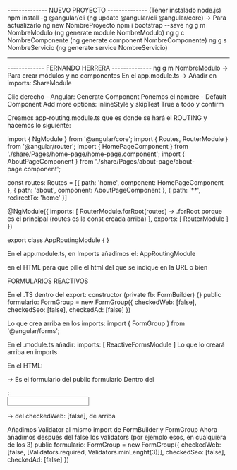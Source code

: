 -------------- NUEVO PROYECTO --------------
(Tener instalado node.js)
npm install -g @angular/cli
(ng update @angular/cli @angular/core) -> Para actualizarlo
ng new NombreProyecto
npm i bootstrap --save
ng g m NombreModulo (ng generate module NombreModulo)
ng g c NombreComponente (ng generate component NombreComponente)
ng g s NombreServicio (ng generate service NombreServicio)

---------------------------------------------

------------- FERNANDO HERRERA --------------
ng g m NombreModulo -> Para crear módulos y no componentes
En el app.module.ts -> Añadir en imports: ShareModule

Clic derecho - Angular: Generate Component
    Ponemos el nombre - Default Component
        Add more options: inlineStyle y skipTest
            True a todo y confirm

Creamos app-routing.module.ts que es donde se hará el ROUTING
y hacemos lo siguiente:

import { NgModule } from '@angular/core';
import { Routes, RouterModule } from '@angular/router';
import { HomePageComponent } from './share/Pages/home-page/home-page.component';
import { AboutPageComponent } from './share/Pages/about-page/about-page.component';

const routes: Routes = [{
    path: 'home',
    component: HomePageComponent
},
{
    path: 'about',
    component: AboutPageComponent
},
{
    path: '**',
    redirectTo: 'home'
}]

@NgModule({
imports: [
    RouterModule.forRoot(routes) -> .forRoot porque es el principal (routes es la const creada arriba)
],
exports: [
    RouterModule
]
})

export class AppRoutingModule {
}

En el app.module.ts, en Imports añadimos el: AppRoutingModule

<router-outlet></router-outlet> en el HTML para que pille el html del que se indique en la URL
    <shared-home-page></shared-home-page> o bien <share-about-page></share-about-page>
    

FORMULARIOS REACTIVOS

En el .TS dentro del export:
    constructor (private fb: FormBuilder) {}
        public formulario: FormGroup = new FormGroup({
            checkedWeb: [false],
            checkedSeo: [false],
            checkedAd: [false]
        })

Lo que crea arriba en los imports:
    import { FormGroup } from '@angular/forms';

En el .module.ts añadir:
    imports: [
        ReactiveFormsModule
    ]
Lo que lo creará arriba en imports

En el HTML:
<form [formGroup]="formulario"> -> Es el formulario del public formulario
Dentro del <form></form>:
    <form><input formControlName="checkedWeb"></form> -> del checkedWeb: [false], de arriba

Añadimos Validator al mismo import de FormBuilder y FormGroup
Ahora añadimos después del false los validators (por ejemplo esos, en cualquiera de los 3)
    public formulario: FormGroup = new FormGroup({
            checkedWeb: [false, [Validators.required, Validators.minLenght(3)]],
            checkedSeo: [false],
            checkedAd: [false]
        })

